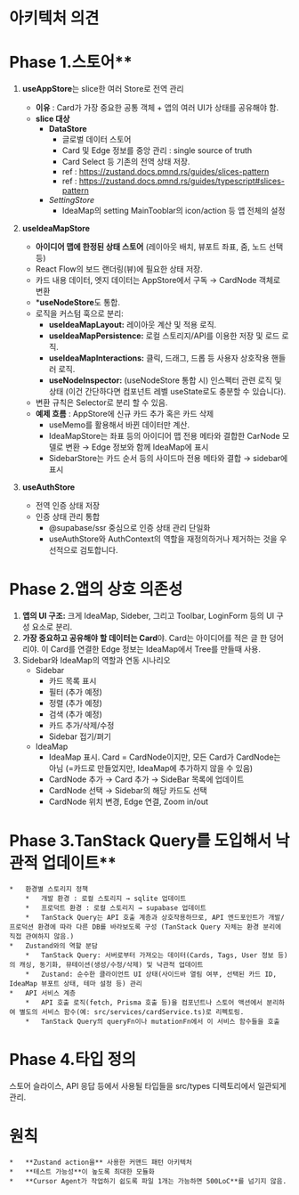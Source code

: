 # **아키텍처** 의견

# Phase 1.스토어**
1.  **useAppStore**는 slice한 여러 Store로 전역 관리 
    *   **이유** : Card가 가장 중요한 공통 객체 + 앱의 여러 UI가 상태를 공유해야 함. 
    *   **slice 대상**
        *   **DataStore**
            *   글로벌 데이터 스토어
            *   Card 및 Edge 정보를 중앙 관리 : single source of truth
            *   Card Select 등 기존의 전역 상태 저장.
            *   ref : https://zustand.docs.pmnd.rs/guides/slices-pattern
            *   ref : https://zustand.docs.pmnd.rs/guides/typescript#slices-pattern
        *   *SettingStore*
            *   IdeaMap의 setting MainTooblar의 icon/action 등 앱 전체의 설정

2.  **useIdeaMapStore**
    *   **아이디어 맵에 한정된 상태 스토어** (레이아웃 배치, 뷰포트 좌표, 줌, 노드 선택 등)
    *   React Flow의 보드 랜더링(뷰)에 필요한 상태 저장.
    *   카드 내용 데이터, 엣지 데이터는 AppStore에서 구독 → CardNode 객체로 변환
    *   ***useNodeStore**도 통합. 
    *   로직을 커스텀 훅으로 분리:
        *   **useIdeaMapLayout:** 레이아웃 계산 및 적용 로직.
        *   **useIdeaMapPersistence:** 로컬 스토리지/API를 이용한 저장 및 로드 로직.
        *   **useIdeaMapInteractions:** 클릭, 드래그, 드롭 등 사용자 상호작용 핸들러 로직.
        *   **useNodeInspector:** (useNodeStore 통합 시) 인스펙터 관련 로직 및 상태 (이건 간단하다면 컴포넌트 레벨 useState로도 충분할 수 있습니다).
    *   변환 규칙은 Selector로 분리 할 수 있음. 
    *   **예제 흐름** : AppStore에 신규 카드 추가 혹은 카드 삭제
        *   useMemo를 활용해서 바뀐 데이터만 계산.
        *   IdeaMapStore는 좌표 등의 아이디어 맵 전용 메타와 결합한 CarNode 모델로 변환 → Edge 정보와 함께 IdeaMap에 표시
        *   SidebarStore는 카드 순서 등의 사이드마 전용 메타와 결합 → sidebar에 표시

3. **useAuthStore**
    *   전역 인증 상태 저장 
    *   인증 상태 관리 통합
        *   @supabase/ssr 중심으로 인증 상태 관리 단일화
        *   useAuthStore와 AuthContext의 역할을 재정의하거나 제거하는 것을 우선적으로 검토합니다.



# Phase 2.앱의 상호 의존성
1.  **앱의 UI 구조:** 크게 IdeaMap, Sideber, 그리고 Toolbar, LoginForm 등의 UI 구성 요소로 분리.
2.  **가장 중요하고 공유해야 할 데이터는 Card**야. Card는 아이디어를 적은 글 한 덩어리야. 이 Card를 연결한 Edge 정보는 IdeaMap에서 Tree를 만들때 사용.
3. Sidebar와 IdeaMap의 역할과 연동 시나리오
    *   Sidebar
        *   카드 목록 표시
        *   필터 (추가 예정)
        *   정렬 (추가 예정)
        *   검색 (추가 예정)
        *   카드 추가/삭제/수정
        *   Sidebar 접기/펴기
    *   IdeaMap
        *   IdeaMap 표시. Card = CardNode이지만, 모든 Card가 CardNode는 아님 (=카드로 만들었지만, IdeaMap에 추가하지 않을 수 있음)
        *   CardNode 추가 → Card 추가 → SideBar 목록에 업데이트
        *   CardNode 선택 → Sidebar의 해당 카드도 선택
        *   CardNode 위치 변경, Edge 연결, Zoom in/out

# Phase 3.TanStack Query를 도입해서 낙관적 업데이트**
    *   환경별 스토리지 정책
        *   개발 환경 : 로컬 스토리지 → sqlite 업데이트
        *   프로덕트 환경 : 로컬 스토리지 → supabase 업데이트
        *   TanStack Query는 API 호출 계층과 상호작용하므로, API 엔드포인트가 개발/프로덕션 환경에 따라 다른 DB를 바라보도록 구성 (TanStack Query 자체는 환경 분리에 직접 관여하지 않음.)
    *   Zustand와의 역할 분담
        *   TanStack Query: 서버로부터 가져오는 데이터(Cards, Tags, User 정보 등)의 캐싱, 동기화, 뮤테이션(생성/수정/삭제) 및 낙관적 업데이트
        *   Zustand: 순수한 클라이언트 UI 상태(사이드바 열림 여부, 선택된 카드 ID, IdeaMap 뷰포트 상태, 테마 설정 등) 관리
    *   API 서비스 계층
        *   API 호출 로직(fetch, Prisma 호출 등)을 컴포넌트나 스토어 액션에서 분리하여 별도의 서비스 함수(예: src/services/cardService.ts)로 리펙토링. 
        *   TanStack Query의 queryFn이나 mutationFn에서 이 서비스 함수들을 호출

# Phase 4.타입 정의
스토어 슬라이스, API 응답 등에서 사용될 타입들을 src/types 디렉토리에서 일관되게 관리.

# 원칙
    *   **Zustand action을** 사용한 커맨드 패턴 아키텍처
    *   **테스트 가능성**이 높도록 최대한 모듈화
    *   **Cursor Agent가 작업하기 쉽도록 파일 1개는 가능하면 500LoC**를 넘기지 않음. 

